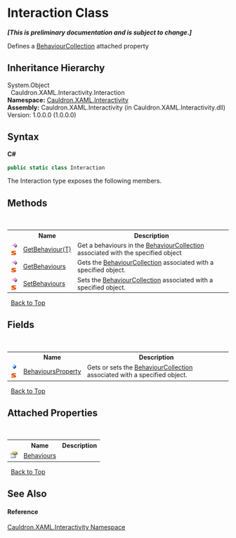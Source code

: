 # Interaction Class
 _**\[This is preliminary documentation and is subject to change.\]**_

Defines a <a href="T_Cauldron_XAML_Interactivity_BehaviourCollection">BehaviourCollection</a> attached property


## Inheritance Hierarchy
System.Object<br />&nbsp;&nbsp;Cauldron.XAML.Interactivity.Interaction<br />
**Namespace:**&nbsp;<a href="N_Cauldron_XAML_Interactivity">Cauldron.XAML.Interactivity</a><br />**Assembly:**&nbsp;Cauldron.XAML.Interactivity (in Cauldron.XAML.Interactivity.dll) Version: 1.0.0.0 (1.0.0.0)

## Syntax

**C#**<br />
``` C#
public static class Interaction
```

The Interaction type exposes the following members.


## Methods
&nbsp;<table><tr><th></th><th>Name</th><th>Description</th></tr><tr><td>![Public method](media/pubmethod.gif "Public method")![Static member](media/static.gif "Static member")</td><td><a href="M_Cauldron_XAML_Interactivity_Interaction_GetBehaviour__1">GetBehaviour(T)</a></td><td>
Get a behaviours in the <a href="T_Cauldron_XAML_Interactivity_BehaviourCollection">BehaviourCollection</a> associated with the specified object</td></tr><tr><td>![Public method](media/pubmethod.gif "Public method")![Static member](media/static.gif "Static member")</td><td><a href="M_Cauldron_XAML_Interactivity_Interaction_GetBehaviours">GetBehaviours</a></td><td>
Gets the <a href="T_Cauldron_XAML_Interactivity_BehaviourCollection">BehaviourCollection</a> associated with a specified object.</td></tr><tr><td>![Public method](media/pubmethod.gif "Public method")![Static member](media/static.gif "Static member")</td><td><a href="M_Cauldron_XAML_Interactivity_Interaction_SetBehaviours">SetBehaviours</a></td><td>
Sets the <a href="T_Cauldron_XAML_Interactivity_BehaviourCollection">BehaviourCollection</a> associated with a specified object.</td></tr></table>&nbsp;
<a href="#interaction-class">Back to Top</a>

## Fields
&nbsp;<table><tr><th></th><th>Name</th><th>Description</th></tr><tr><td>![Public field](media/pubfield.gif "Public field")![Static member](media/static.gif "Static member")</td><td><a href="F_Cauldron_XAML_Interactivity_Interaction_BehavioursProperty">BehavioursProperty</a></td><td>
Gets or sets the <a href="T_Cauldron_XAML_Interactivity_BehaviourCollection">BehaviourCollection</a> associated with a specified object.</td></tr></table>&nbsp;
<a href="#interaction-class">Back to Top</a>

## Attached Properties
&nbsp;<table><tr><th></th><th>Name</th><th>Description</th></tr><tr><td>![Public attached property](media/pubproperty.gif "Public attached property")</td><td><a href="P_Cauldron_XAML_Interactivity_Interaction_Behaviours">Behaviours</a></td><td /></tr></table>&nbsp;
<a href="#interaction-class">Back to Top</a>

## See Also


#### Reference
<a href="N_Cauldron_XAML_Interactivity">Cauldron.XAML.Interactivity Namespace</a><br />